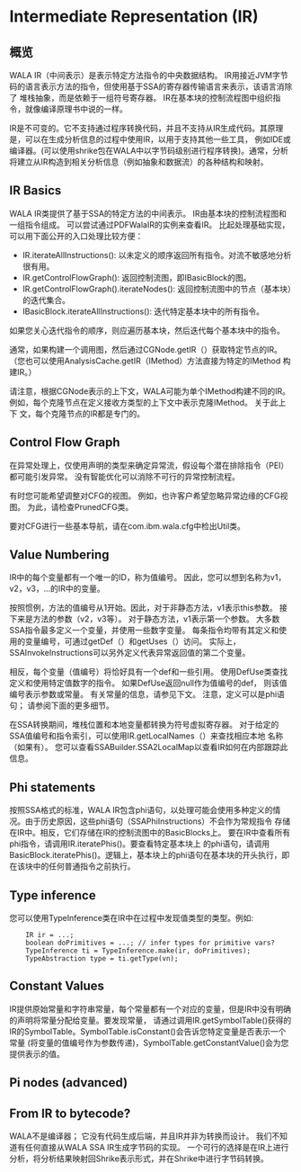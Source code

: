 # Intermediate Representation (IR)

## 概览
WALA IR（中间表示）是表示特定方法指令的中央数据结构。 IR用接近JVM字节码的语言表示方法的指令，但使用基于SSA的寄存器传输语言来表示，该语言消除了
堆栈抽象，而是依赖于一组符号寄存器。 IR在基本块的控制流程图中组织指令，就像编译原理书中说的一样。

IR是不可变的。它不支持通过程序转换代码，并且不支持从IR生成代码。其原理是，可以在生成分析信息的过程中使用IR，以用于支持其他一些工具，
例如IDE或编译器。(可以使用shrike包在WALA中以字节码级别进行程序转换)。通常，分析将建立从IR构造到相关分析信息（例如抽象和数据流）的各种结构和映射。
 
 ## IR Basics
WALA IR类提供了基于SSA的特定方法的中间表示。 IR由基本块的控制流程图和一组指令组成。 可以尝试通过PDFWalaIR的实例来查看IR。
比起处理基础实现，可以用下面公开的入口处理比较方便：
 - IR.iterateAllInstructions(): 以未定义的顺序返回所有指令。对流不敏感地分析很有用。
 - IR.getControlFlowGraph(): 返回控制流图，即IBasicBlock的图。
 - IR.getControlFlowGraph().iterateNodes(): 返回控制流图中的节点（基本块）的迭代集合。
 - IBasicBlock.iterateAllInstructions(): 迭代特定基本块中的所有指令。  
  
 如果您关心迭代指令的顺序，则应遍历基本块，然后迭代每个基本块中的指令。  
 
 通常，如果构建一个调用图，然后通过CGNode.getIR（）获取特定节点的IR。 （您也可以使用AnalysisCache.getIR（IMethod）方法直接为特定的IMethod
 构建IR。）  
   
 请注意，根据CGNode表示的上下文，WALA可能为单个IMethod构建不同的IR。 例如，每个克隆节点在定义接收方类型的上下文中表示克隆IMethod。 关于此上下
 文，每个克隆节点的IR都是专门的。
 
 ## Control Flow Graph
在异常处理上，仅使用声明的类型来确定异常流，假设每个潜在排除指令（PEI）都可能引发异常。 没有智能优化可以消除不可行的异常控制流程。  
  
有时您可能希望调整对CFG的视图。 例如，也许客户希望忽略异常边缘的CFG视图。 为此，请检查PrunedCFG类。  
  
要对CFG进行一些基本导航，请在com.ibm.wala.cfg中检出Util类。 

## Value Numbering
IR中的每个变量都有一个唯一的ID，称为值编号。 因此，您可以想到名称为v1，v2，v3，...的IR中的变量。  

按照惯例，方法的值编号从1开始。因此，对于非静态方法，v1表示this参数。 接下来是方法的参数（v2，v3等）。 对于静态方法，v1表示第一个参数。 
大多数SSA指令最多定义一个变量，并使用一些数字变量。 每条指令均带有其定义和使用的变量编号，可通过getDef（）和getUses（）访问。 
实际上，SSAInvokeInstructions可以另外定义代表异常返回值的第二个变量。  
   
相反，每个变量（值编号）将恰好具有一个def和一些引用。 使用DefUse类查找定义和使用特定值数字的指令。 如果DefUse返回null作为值编号的def，
则该值编号表示参数或常量。 有关常量的信息，请参见下文。 注意，定义可以是phi语句； 请参阅下面的更多细节。   

在SSA转换期间，堆栈位置和本地变量都转换为符号虚拟寄存器。 对于给定的SSA值编号和指令索引，可以使用IR.getLocalNames（）来查找相应本地
名称（如果有）。 您可以查看SSABuilder.SSA2LocalMap以查看IR如何在内部跟踪此信息。

## Phi statements
按照SSA格式的标准，WALA IR包含phi语句，以处理可能会使用多种定义的情况。由于历史原因，这些phi语句（SSAPhiInstructions）不会作为常规指令
存储在IR中。相反，它们存储在IR的控制流图中的BasicBlocks上。 要在IR中查看所有phi指令，请调用IR.iteratePhis()。要查看特定基本块上
的phi语句，请调用BasicBlock.iteratePhis()。逻辑上，基本块上的phi语句在基本块的开头执行，即在该块中的任何普通指令之前执行。

## Type inference
您可以使用TypeInference类在IR中在过程中发现值类型的类型。例如:
```
    IR ir = ...;
    boolean doPrimitives = ...; // infer types for primitive vars?
    TypeInference ti = TypeInference.make(ir, doPrimitives);
    TypeAbstraction type = ti.getType(vn);
```
## Constant Values
IR提供原始常量和字符串常量，每个常量都有一个对应的变量，但是IR中没有明确的声明将常量分配给变量。要发现常量，
请通过调用IR.getSymbolTable()获得的IR的SymbolTable。SymbolTable.isConstant()会告诉您特定变量是否表示一个常量
(将变量的值编号作为参数传递)，SymbolTable.getConstantValue()会为您提供表示的值。

## Pi nodes (advanced)


## From IR to bytecode?
WALA不是编译器； 它没有代码生成后端，并且IR并非为转换而设计。 我们不知道有任何直接从WALA SSA IR生成字节码的实现。
一个可行的选择是在IR上进行分析，将分析结果映射回Shrike表示形式，并在Shrike中进行字节码转换。